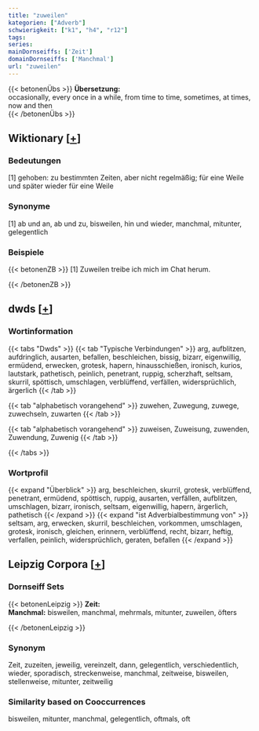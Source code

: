 ```yaml
---
title: "zuweilen"
kategorien: ["Adverb"]
schwierigkeit: ["k1", "h4", "r12"]
tags:
series:
mainDornseiffs: ['Zeit']
domainDornseiffs: ['Manchmal']
url: "zuweilen"
---
```


{{< betonenÜbs >}}
**Übersetzung:**  
occasionally, every once in a while, from time to time, sometimes, at times, now and then  
{{< /betonenÜbs >}}

## Wiktionary [[+](https://de.wiktionary.org/wiki/zuweilen)]

### Bedeutungen
[1] gehoben: zu bestimmten Zeiten, aber nicht regelmäßig; für eine Weile und später wieder für eine Weile  

### Synonyme
[1] ab und an, ab und zu, bisweilen, hin und wieder, manchmal, mitunter, gelegentlich  

### Beispiele
{{< betonenZB >}}
[1] Zuweilen treibe ich mich im Chat herum.  

{{< /betonenZB >}}


## dwds [[+](https://www.dwds.de/wb/zuweilen)]

### Wortinformation
{{< tabs "Dwds" >}}
{{< tab "Typische Verbindungen" >}}
arg, aufblitzen, aufdringlich, ausarten, befallen, beschleichen, bissig, bizarr, eigenwillig, ermüdend, erwecken, grotesk, hapern, hinausschießen, ironisch, kurios, lautstark, pathetisch, peinlich, penetrant, ruppig, scherzhaft, seltsam, skurril, spöttisch, umschlagen, verblüffend, verfällen, widersprüchlich, ärgerlich
{{< /tab >}}

{{< tab "alphabetisch vorangehend" >}}
zuwehen, Zuwegung, zuwege, zuwechseln, zuwarten
{{< /tab >}}

{{< tab "alphabetisch vorangehend" >}}
zuweisen, Zuweisung, zuwenden, Zuwendung, Zuwenig
{{< /tab >}}

{{< /tabs >}}

### Wortprofil
{{< expand "Überblick" >}} arg, beschleichen, skurril, grotesk, verblüffend, penetrant, ermüdend, spöttisch, ruppig, ausarten, verfällen, aufblitzen, umschlagen, bizarr, ironisch, seltsam, eigenwillig, hapern, ärgerlich, pathetisch {{< /expand >}}
{{< expand "ist Adverbialbestimmung von" >}} seltsam, arg, erwecken, skurril, beschleichen, vorkommen, umschlagen, grotesk, ironisch, gleichen, erinnern, verblüffend, recht, bizarr, heftig, verfallen, peinlich, widersprüchlich, geraten, befallen {{< /expand >}}

## Leipzig Corpora [[+](https://corpora.uni-leipzig.de/en/res?word=zuweilen&corpusId=deu_newscrawl-public_2018)]

### Dornseiff Sets
{{< betonenLeipzig >}}
**Zeit:**  
**Manchmal:** bisweilen, manchmal, mehrmals, mitunter, zuweilen, öfters  

{{< /betonenLeipzig >}}

### Synonym
Zeit, zuzeiten, jeweilig, vereinzelt, dann, gelegentlich, verschiedentlich, wieder, sporadisch, streckenweise, manchmal, zeitweise, bisweilen, stellenweise, mitunter, zeitweilig


### Similarity based on Cooccurrences
bisweilen, mitunter, manchmal, gelegentlich, oftmals, oft

